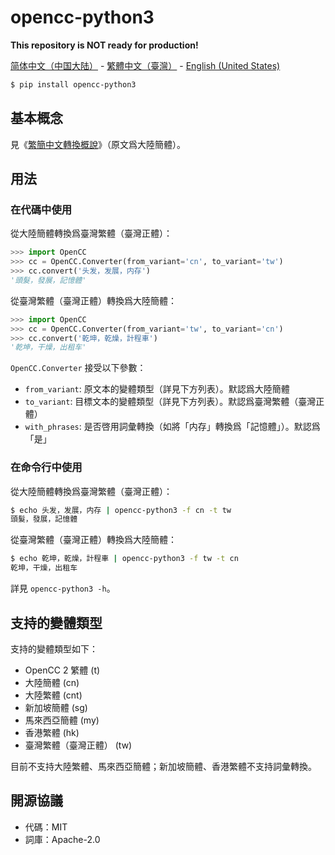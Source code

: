 # opencc-python3

**This repository is NOT ready for production!**

[<span lang="zh-CN">简体中文（中国大陆）</span>](https://github.com/sgalal/opencc-python3/blob/master/README-zh_CN.md) - [<span lang="zh-TW">繁體中文（臺灣）</span>](https://github.com/sgalal/opencc-python3/blob/master/README-zh_TW.md) - [<span lang="en-US">English (United States)</span>](https://github.com/sgalal/opencc-python3/blob/master/README-en_US.md)

```sh
$ pip install opencc-python3
```

## 基本概念

見《[繁簡中文轉換概說](https://zhuanlan.zhihu.com/p/104314323)》（原文爲大陸簡體）。

## 用法

### 在代碼中使用

從大陸簡體轉換爲臺灣繁體（臺灣正體）：

```python
>>> import OpenCC
>>> cc = OpenCC.Converter(from_variant='cn', to_variant='tw')
>>> cc.convert('头发，发展，内存')
'頭髮，發展，記憶體'
```

從臺灣繁體（臺灣正體）轉換爲大陸簡體：

```python
>>> import OpenCC
>>> cc = OpenCC.Converter(from_variant='tw', to_variant='cn')
>>> cc.convert('乾坤，乾燥，計程車')
'乾坤，干燥，出租车'
```

`OpenCC.Converter` 接受以下參數：

* `from_variant`: 原文本的變體類型（詳見下方列表）。默認爲大陸簡體
* `to_variant`: 目標文本的變體類型（詳見下方列表）。默認爲臺灣繁體（臺灣正體）
* `with_phrases`: 是否啓用詞彙轉換（如將「<span lang="zh-CN">内存</span>」轉換爲「<span lang="zh-TW">記憶體</span>」）。默認爲「是」

### 在命令行中使用

從大陸簡體轉換爲臺灣繁體（臺灣正體）：

```sh
$ echo 头发，发展，内存 | opencc-python3 -f cn -t tw
頭髮，發展，記憶體
```

從臺灣繁體（臺灣正體）轉換爲大陸簡體：

```sh
$ echo 乾坤，乾燥，計程車 | opencc-python3 -f tw -t cn
乾坤，干燥，出租车
```

詳見 `opencc-python3 -h`。

## 支持的變體類型

支持的變體類型如下：

* OpenCC 2 繁體 (t)
* 大陸簡體 (cn)
* 大陸繁體 (cnt)
* 新加坡簡體 (sg)
* 馬來西亞簡體 (my)
* 香港繁體 (hk)
* 臺灣繁體（臺灣正體） (tw)

目前不支持大陸繁體、馬來西亞簡體；新加坡簡體、香港繁體不支持詞彙轉換。

## 開源協議

* 代碼：MIT
* 詞庫：Apache-2.0
